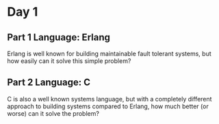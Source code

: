 # Day 1

## Part 1 Language: Erlang

Erlang is well known for building maintainable fault tolerant systems, but how easily can it solve this simple problem?

## Part 2 Language: C

C is also a well known systems language, but with a completely different approach to building systems compared to Erlang, how much better (or worse) can it solve the problem?
